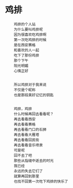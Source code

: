 # 鸡排
		鸡排的个人站
		为什么要叫鸡排呢
		因为很喜欢吃鸡排啊
		第一次吃鸡排的时候
		是在西安赛格
		和喜欢的人一起
		吃下了那份鸡排
		那个下午
		阳光明媚
		心情正好


		所以鸡排对于我来说
		不仅是个昵称
		也是那段美好记忆的钥匙


		鸡排，鸡排
		什么时候再回去看看呢？
		再去看看西安
		再去看看赛格
		再去看看门口的石狮
		再去看看大雁塔
		再去看看回民街
		再去看看音乐喷泉
		可是呢
		回不去了吧
		那些从指缝中逝去的时光
		我已经
		永远的失去它们了
		就算再回到那里
		也找不回第一次吃下鸡排的快乐了

